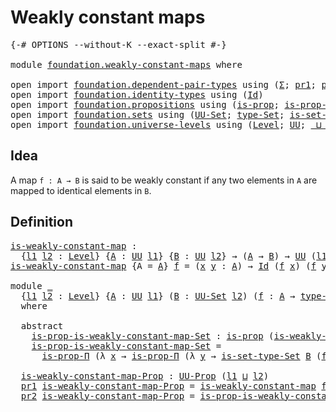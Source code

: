 # Weakly constant maps

<pre class="Agda"><a id="33" class="Symbol">{-#</a> <a id="37" class="Keyword">OPTIONS</a> <a id="45" class="Pragma">--without-K</a> <a id="57" class="Pragma">--exact-split</a> <a id="71" class="Symbol">#-}</a>

<a id="76" class="Keyword">module</a> <a id="83" href="foundation.weakly-constant-maps.html" class="Module">foundation.weakly-constant-maps</a> <a id="115" class="Keyword">where</a>

<a id="122" class="Keyword">open</a> <a id="127" class="Keyword">import</a> <a id="134" href="foundation.dependent-pair-types.html" class="Module">foundation.dependent-pair-types</a> <a id="166" class="Keyword">using</a> <a id="172" class="Symbol">(</a><a id="173" href="foundation-core.dependent-pair-types.html#502" class="Record">Σ</a><a id="174" class="Symbol">;</a> <a id="176" href="foundation-core.dependent-pair-types.html#592" class="Field">pr1</a><a id="179" class="Symbol">;</a> <a id="181" href="foundation-core.dependent-pair-types.html#604" class="Field">pr2</a><a id="184" class="Symbol">;</a> <a id="186" href="foundation-core.dependent-pair-types.html#575" class="InductiveConstructor">pair</a><a id="190" class="Symbol">)</a>
<a id="192" class="Keyword">open</a> <a id="197" class="Keyword">import</a> <a id="204" href="foundation.identity-types.html" class="Module">foundation.identity-types</a> <a id="230" class="Keyword">using</a> <a id="236" class="Symbol">(</a><a id="237" href="foundation-core.identity-types.html#1754" class="Datatype">Id</a><a id="239" class="Symbol">)</a>
<a id="241" class="Keyword">open</a> <a id="246" class="Keyword">import</a> <a id="253" href="foundation.propositions.html" class="Module">foundation.propositions</a> <a id="277" class="Keyword">using</a> <a id="283" class="Symbol">(</a><a id="284" href="foundation-core.propositions.html#1296" class="Function">is-prop</a><a id="291" class="Symbol">;</a> <a id="293" href="foundation-core.propositions.html#6145" class="Function">is-prop-Π</a><a id="302" class="Symbol">;</a> <a id="304" href="foundation-core.propositions.html#1380" class="Function">UU-Prop</a><a id="311" class="Symbol">)</a>
<a id="313" class="Keyword">open</a> <a id="318" class="Keyword">import</a> <a id="325" href="foundation.sets.html" class="Module">foundation.sets</a> <a id="341" class="Keyword">using</a> <a id="347" class="Symbol">(</a><a id="348" href="foundation-core.sets.html#1177" class="Function">UU-Set</a><a id="354" class="Symbol">;</a> <a id="356" href="foundation-core.sets.html#1291" class="Function">type-Set</a><a id="364" class="Symbol">;</a> <a id="366" href="foundation-core.sets.html#1342" class="Function">is-set-type-Set</a><a id="381" class="Symbol">)</a>
<a id="383" class="Keyword">open</a> <a id="388" class="Keyword">import</a> <a id="395" href="foundation.universe-levels.html" class="Module">foundation.universe-levels</a> <a id="422" class="Keyword">using</a> <a id="428" class="Symbol">(</a><a id="429" href="Agda.Primitive.html#597" class="Postulate">Level</a><a id="434" class="Symbol">;</a> <a id="436" href="foundation-core.universe-levels.html#222" class="Primitive">UU</a><a id="438" class="Symbol">;</a> <a id="440" href="Agda.Primitive.html#810" class="Primitive Operator">_⊔_</a><a id="443" class="Symbol">)</a>
</pre>
## Idea

A map `f : A → B` is said to be weakly constant if any two elements in `A` are mapped to identical elements in `B`.

## Definition

<pre class="Agda"><a id="is-weakly-constant-map"></a><a id="599" href="foundation.weakly-constant-maps.html#599" class="Function">is-weakly-constant-map</a> <a id="622" class="Symbol">:</a>
  <a id="626" class="Symbol">{</a><a id="627" href="foundation.weakly-constant-maps.html#627" class="Bound">l1</a> <a id="630" href="foundation.weakly-constant-maps.html#630" class="Bound">l2</a> <a id="633" class="Symbol">:</a> <a id="635" href="Agda.Primitive.html#597" class="Postulate">Level</a><a id="640" class="Symbol">}</a> <a id="642" class="Symbol">{</a><a id="643" href="foundation.weakly-constant-maps.html#643" class="Bound">A</a> <a id="645" class="Symbol">:</a> <a id="647" href="foundation-core.universe-levels.html#222" class="Primitive">UU</a> <a id="650" href="foundation.weakly-constant-maps.html#627" class="Bound">l1</a><a id="652" class="Symbol">}</a> <a id="654" class="Symbol">{</a><a id="655" href="foundation.weakly-constant-maps.html#655" class="Bound">B</a> <a id="657" class="Symbol">:</a> <a id="659" href="foundation-core.universe-levels.html#222" class="Primitive">UU</a> <a id="662" href="foundation.weakly-constant-maps.html#630" class="Bound">l2</a><a id="664" class="Symbol">}</a> <a id="666" class="Symbol">→</a> <a id="668" class="Symbol">(</a><a id="669" href="foundation.weakly-constant-maps.html#643" class="Bound">A</a> <a id="671" class="Symbol">→</a> <a id="673" href="foundation.weakly-constant-maps.html#655" class="Bound">B</a><a id="674" class="Symbol">)</a> <a id="676" class="Symbol">→</a> <a id="678" href="foundation-core.universe-levels.html#222" class="Primitive">UU</a> <a id="681" class="Symbol">(</a><a id="682" href="foundation.weakly-constant-maps.html#627" class="Bound">l1</a> <a id="685" href="Agda.Primitive.html#810" class="Primitive Operator">⊔</a> <a id="687" href="foundation.weakly-constant-maps.html#630" class="Bound">l2</a><a id="689" class="Symbol">)</a>
<a id="691" href="foundation.weakly-constant-maps.html#599" class="Function">is-weakly-constant-map</a> <a id="714" class="Symbol">{</a><a id="715" class="Argument">A</a> <a id="717" class="Symbol">=</a> <a id="719" href="foundation.weakly-constant-maps.html#719" class="Bound">A</a><a id="720" class="Symbol">}</a> <a id="722" href="foundation.weakly-constant-maps.html#722" class="Bound">f</a> <a id="724" class="Symbol">=</a> <a id="726" class="Symbol">(</a><a id="727" href="foundation.weakly-constant-maps.html#727" class="Bound">x</a> <a id="729" href="foundation.weakly-constant-maps.html#729" class="Bound">y</a> <a id="731" class="Symbol">:</a> <a id="733" href="foundation.weakly-constant-maps.html#719" class="Bound">A</a><a id="734" class="Symbol">)</a> <a id="736" class="Symbol">→</a> <a id="738" href="foundation-core.identity-types.html#1754" class="Datatype">Id</a> <a id="741" class="Symbol">(</a><a id="742" href="foundation.weakly-constant-maps.html#722" class="Bound">f</a> <a id="744" href="foundation.weakly-constant-maps.html#727" class="Bound">x</a><a id="745" class="Symbol">)</a> <a id="747" class="Symbol">(</a><a id="748" href="foundation.weakly-constant-maps.html#722" class="Bound">f</a> <a id="750" href="foundation.weakly-constant-maps.html#729" class="Bound">y</a><a id="751" class="Symbol">)</a>

<a id="754" class="Keyword">module</a> <a id="761" href="foundation.weakly-constant-maps.html#761" class="Module">_</a>
  <a id="765" class="Symbol">{</a><a id="766" href="foundation.weakly-constant-maps.html#766" class="Bound">l1</a> <a id="769" href="foundation.weakly-constant-maps.html#769" class="Bound">l2</a> <a id="772" class="Symbol">:</a> <a id="774" href="Agda.Primitive.html#597" class="Postulate">Level</a><a id="779" class="Symbol">}</a> <a id="781" class="Symbol">{</a><a id="782" href="foundation.weakly-constant-maps.html#782" class="Bound">A</a> <a id="784" class="Symbol">:</a> <a id="786" href="foundation-core.universe-levels.html#222" class="Primitive">UU</a> <a id="789" href="foundation.weakly-constant-maps.html#766" class="Bound">l1</a><a id="791" class="Symbol">}</a> <a id="793" class="Symbol">(</a><a id="794" href="foundation.weakly-constant-maps.html#794" class="Bound">B</a> <a id="796" class="Symbol">:</a> <a id="798" href="foundation-core.sets.html#1177" class="Function">UU-Set</a> <a id="805" href="foundation.weakly-constant-maps.html#769" class="Bound">l2</a><a id="807" class="Symbol">)</a> <a id="809" class="Symbol">(</a><a id="810" href="foundation.weakly-constant-maps.html#810" class="Bound">f</a> <a id="812" class="Symbol">:</a> <a id="814" href="foundation.weakly-constant-maps.html#782" class="Bound">A</a> <a id="816" class="Symbol">→</a> <a id="818" href="foundation-core.sets.html#1291" class="Function">type-Set</a> <a id="827" href="foundation.weakly-constant-maps.html#794" class="Bound">B</a><a id="828" class="Symbol">)</a>
  <a id="832" class="Keyword">where</a>
  
  <a id="843" class="Keyword">abstract</a>
    <a id="856" href="foundation.weakly-constant-maps.html#856" class="Function">is-prop-is-weakly-constant-map-Set</a> <a id="891" class="Symbol">:</a> <a id="893" href="foundation-core.propositions.html#1296" class="Function">is-prop</a> <a id="901" class="Symbol">(</a><a id="902" href="foundation.weakly-constant-maps.html#599" class="Function">is-weakly-constant-map</a> <a id="925" href="foundation.weakly-constant-maps.html#810" class="Bound">f</a><a id="926" class="Symbol">)</a>
    <a id="932" href="foundation.weakly-constant-maps.html#856" class="Function">is-prop-is-weakly-constant-map-Set</a> <a id="967" class="Symbol">=</a>
      <a id="975" href="foundation-core.propositions.html#6145" class="Function">is-prop-Π</a> <a id="985" class="Symbol">(λ</a> <a id="988" href="foundation.weakly-constant-maps.html#988" class="Bound">x</a> <a id="990" class="Symbol">→</a> <a id="992" href="foundation-core.propositions.html#6145" class="Function">is-prop-Π</a> <a id="1002" class="Symbol">(λ</a> <a id="1005" href="foundation.weakly-constant-maps.html#1005" class="Bound">y</a> <a id="1007" class="Symbol">→</a> <a id="1009" href="foundation-core.sets.html#1342" class="Function">is-set-type-Set</a> <a id="1025" href="foundation.weakly-constant-maps.html#794" class="Bound">B</a> <a id="1027" class="Symbol">(</a><a id="1028" href="foundation.weakly-constant-maps.html#810" class="Bound">f</a> <a id="1030" href="foundation.weakly-constant-maps.html#988" class="Bound">x</a><a id="1031" class="Symbol">)</a> <a id="1033" class="Symbol">(</a><a id="1034" href="foundation.weakly-constant-maps.html#810" class="Bound">f</a> <a id="1036" href="foundation.weakly-constant-maps.html#1005" class="Bound">y</a><a id="1037" class="Symbol">)))</a>
  
  <a id="1046" href="foundation.weakly-constant-maps.html#1046" class="Function">is-weakly-constant-map-Prop</a> <a id="1074" class="Symbol">:</a> <a id="1076" href="foundation-core.propositions.html#1380" class="Function">UU-Prop</a> <a id="1084" class="Symbol">(</a><a id="1085" href="foundation.weakly-constant-maps.html#766" class="Bound">l1</a> <a id="1088" href="Agda.Primitive.html#810" class="Primitive Operator">⊔</a> <a id="1090" href="foundation.weakly-constant-maps.html#769" class="Bound">l2</a><a id="1092" class="Symbol">)</a>
  <a id="1096" href="foundation-core.dependent-pair-types.html#592" class="Field">pr1</a> <a id="1100" href="foundation.weakly-constant-maps.html#1046" class="Function">is-weakly-constant-map-Prop</a> <a id="1128" class="Symbol">=</a> <a id="1130" href="foundation.weakly-constant-maps.html#599" class="Function">is-weakly-constant-map</a> <a id="1153" href="foundation.weakly-constant-maps.html#810" class="Bound">f</a>
  <a id="1157" href="foundation-core.dependent-pair-types.html#604" class="Field">pr2</a> <a id="1161" href="foundation.weakly-constant-maps.html#1046" class="Function">is-weakly-constant-map-Prop</a> <a id="1189" class="Symbol">=</a> <a id="1191" href="foundation.weakly-constant-maps.html#856" class="Function">is-prop-is-weakly-constant-map-Set</a>
</pre>